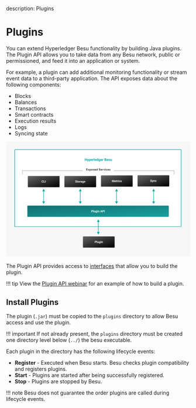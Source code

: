 description: Plugins
<!--- END of page meta data -->

# Plugins

You can extend Hyperledger Besu functionality by building Java plugins. The
Plugin API allows you to take data from any Besu network, public or
permissioned, and feed it into an application or system. 

For example, a plugin can add additional monitoring functionality or stream
event data to a third-party application. The API exposes data about the
following components:

* Blocks
* Balances
* Transactions
* Smart contracts
* Execution results
* Logs 
* Syncing state

![Besu Plugin API](../images/Hyperledger-Besu-Plugin-API.png)

The Plugin API provides access to [interfaces](../Reference/Plugin-API-Interfaces.md) that allow you to build
the plugin.

!!! tip
    View the [Plugin API webinar](https://youtu.be/78sa2WuA1rg) for an example of how to build a plugin.

## Install Plugins

The plugin (`.jar`) must be copied to the `plugins` directory to allow Besu 
access and use the plugin.

!!! important
    If not already present, the `plugins` directory must be created one directory
    level below (`../`) the besu executable.

Each plugin in the directory has the following lifecycle events:

* **Register** - Executed when Besu starts. Besu checks plugin compatibility and registers plugins.
* **Start** - Plugins are started after being successfully registered.
* **Stop** - Plugins are stopped by Besu.

!!! note
    Besu does not guarantee the order plugins are called during lifecycle events. 
